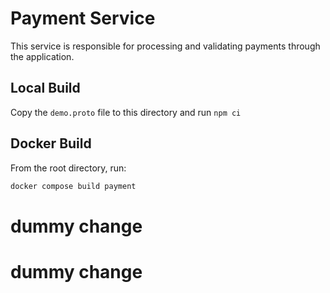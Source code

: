 # Payment Service

This service is responsible for processing and validating payments through the
application.

## Local Build

Copy the `demo.proto` file to this directory and run `npm ci`

## Docker Build

From the root directory, run:

```sh
docker compose build payment
```
# dummy change
# dummy change